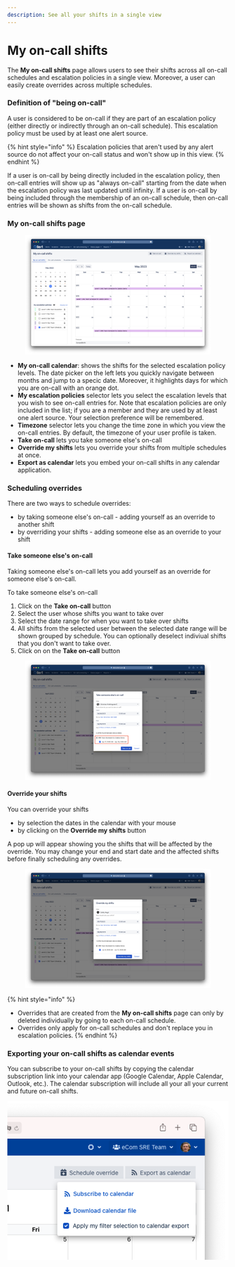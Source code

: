 ```yaml
---
description: See all your shifts in a single view
---
```


# My on-call shifts

The **My on-call shifts** page allows users to see their shifts across all on-call schedules and escalation policies in a single view. Moreover,  a user can easily create overrides across multiple schedules.

### Definition of "being on-call"

A user is considered to be on-call if they are part of an escalation policy (either directly or indirectly through an on-call schedule). This escalation policy must be used by at least one alert source.&#x20;

{% hint style="info" %}
Escalation policies that aren't used by any alert source do not affect your on-call status and won't show up in this view.
{% endhint %}

If a user is on-call by being directly included in the escalation policy, then on-call entries will show up as "always on-call" starting from the date when the escalation policy was last updated until infinity. If a user is on-call by being included through the membership of an on-call schedule, then on-call entries will be shown as shifts from the on-call schedule.

### My on-call shifts page

<figure><img src="../../.gitbook/assets/image (1) (4).png" alt=""><figcaption></figcaption></figure>

* **My on-call calendar**: shows the shifts for the selected escalation policy levels. The date picker on the left lets you quickly navigate between months and jump to a specic date. Moreover, it highlights days for which you are on-call with an orange dot.
* **My escalation policies** selector lets you select the escalation levels that you wish to see on-call entries for. Note that escalation policies are only included in the list; if you are a member and they are used by at least one alert source. Your selection preference will be remembered.
* **Timezone** selector lets you change the time zone in which you view the on-call entries. By default, the timezone of your user profile is taken.
* **Take on-call** lets you take someone else's on-call
* **Override my shifts** lets you override your shifts from multiple schedules at once.&#x20;
* **Export as calendar** lets you embed your on-call shifts in any calendar application.&#x20;

### Scheduling overrides

There are two ways to schedule overrides:

* by taking someone else's on-call - adding yourself as an override to another shift
* by overriding your shifts  - adding someone else as an override to your shift

#### Take someone else's on-call

Taking someone else's on-call lets you add yourself as an override for someone else's on-call.

To take someone else's on-call

1. Click on the **Take on-call** button
2. Select the user whose shifts you want to take over
3. Select the date range for when you want to take over shifts
4. All shifts from the selected user between the selected date range will be shown grouped by schedule. You can optionally deselect indiviual shifts that you don't want to take over.
5. Click on on the **Take on-call** button

<figure><img src="../../.gitbook/assets/Screenshot 2023-04-24 at 22.34.08.png" alt=""><figcaption></figcaption></figure>

#### Override your shifts

You can override your shifts

* by selection the dates in the calendar with your mouse
* by clicking on the **Override my shifts** button

A pop up will appear showing you the shifts that will be affected by the override. You may change your end and start date and the affected shifts before finally scheduling any overrides.

<figure><img src="../../.gitbook/assets/image (72).png" alt=""><figcaption></figcaption></figure>

{% hint style="info" %}
* Overrides that are created from the **My on-call shifts** page can only by deleted individually by going to each on-call schedule.
* Overrides only apply for on-call schedules and don't replace you in escalation policies.
{% endhint %}

### Exporting your on-call shifts as calendar events

You can subscribe to your on-call shifts by copying the calendar subscription link into your calendar app (Google Calendar, Apple Calendar, Outlook, etc.). The calendar subscription will include all your all your current and future on-call shifts.

![](<../../.gitbook/assets/Screenshot 2021-08-04 at 17.26.55.png>)

